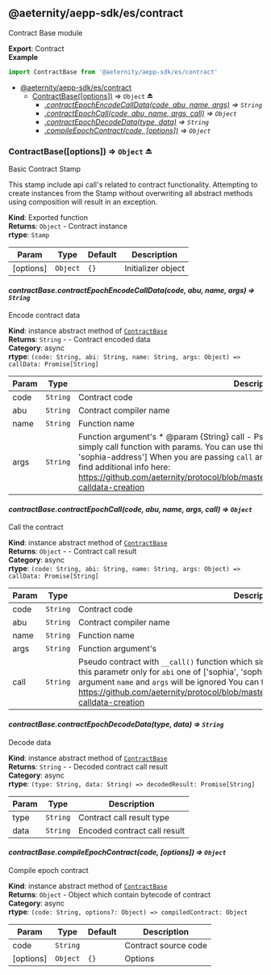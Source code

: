 <a id="module_@aeternity/aepp-sdk/es/contract"></a>

## @aeternity/aepp-sdk/es/contract
Contract Base module

**Export**: Contract  
**Example**  
```js
import ContractBase from '@aeternity/aepp-sdk/es/contract'
```

* [@aeternity/aepp-sdk/es/contract](#module_@aeternity/aepp-sdk/es/contract)
    * [ContractBase([options])](#exp_module_@aeternity/aepp-sdk/es/contract--ContractBase) ⇒ `Object` ⏏
        * *[.contractEpochEncodeCallData(code, abu, name, args)](#module_@aeternity/aepp-sdk/es/contract--ContractBase+contractEpochEncodeCallData) ⇒ `String`*
        * *[.contractEpochCall(code, abu, name, args, call)](#module_@aeternity/aepp-sdk/es/contract--ContractBase+contractEpochCall) ⇒ `Object`*
        * *[.contractEpochDecodeData(type, data)](#module_@aeternity/aepp-sdk/es/contract--ContractBase+contractEpochDecodeData) ⇒ `String`*
        * *[.compileEpochContract(code, [options])](#module_@aeternity/aepp-sdk/es/contract--ContractBase+compileEpochContract) ⇒ `Object`*

<a id="exp_module_@aeternity/aepp-sdk/es/contract--ContractBase"></a>

### ContractBase([options]) ⇒ `Object` ⏏
Basic Contract Stamp

This stamp include api call's related to contract functionality.
Attempting to create instances from the Stamp without overwriting all
abstract methods using composition will result in an exception.

**Kind**: Exported function  
**Returns**: `Object` - Contract instance  
**rtype**: `Stamp`

| Param | Type | Default | Description |
| --- | --- | --- | --- |
| [options] | `Object` | <code>{}</code> | Initializer object |

<a id="module_@aeternity/aepp-sdk/es/contract--ContractBase+contractEpochEncodeCallData"></a>

#### *contractBase.contractEpochEncodeCallData(code, abu, name, args) ⇒ `String`*
Encode contract data

**Kind**: instance abstract method of [`ContractBase`](#exp_module_@aeternity/aepp-sdk/es/contract--ContractBase)  
**Returns**: `String` - - Contract encoded data  
**Category**: async  
**rtype**: `(code: String, abi: String, name: String, args: Object) => callData: Promise[String]`

| Param | Type | Description |
| --- | --- | --- |
| code | `String` | Contract code |
| abu | `String` | Contract compiler name |
| name | `String` | Function name |
| args | `String` | Function argument's * @param {String} call - Pseudo contract with `__call()` function which simply call function with params. You can use this parametr only for `abi` one of ['sophia', 'sophia-address'] When you are passing `call` argument `name` and `args` will be ignored Yiu can find additional info here: https://github.com/aeternity/protocol/blob/master/epoch/api/contract_api_usage.md#sophia-calldata-creation |

<a id="module_@aeternity/aepp-sdk/es/contract--ContractBase+contractEpochCall"></a>

#### *contractBase.contractEpochCall(code, abu, name, args, call) ⇒ `Object`*
Call the contract

**Kind**: instance abstract method of [`ContractBase`](#exp_module_@aeternity/aepp-sdk/es/contract--ContractBase)  
**Returns**: `Object` - - Contract call result  
**Category**: async  
**rtype**: `(code: String, abi: String, name: String, args: Object) => callData: Promise[String]`

| Param | Type | Description |
| --- | --- | --- |
| code | `String` | Contract code |
| abu | `String` | Contract compiler name |
| name | `String` | Function name |
| args | `String` | Function argument's |
| call | `String` | Pseudo contract with `__call()` function which simply call function with params. You can use this parametr only for `abi` one of ['sophia', 'sophia-address'] When you are passing `call` argument `name` and `args` will be ignored You can find additional info here: https://github.com/aeternity/protocol/blob/master/epoch/api/contract_api_usage.md#sophia-calldata-creation |

<a id="module_@aeternity/aepp-sdk/es/contract--ContractBase+contractEpochDecodeData"></a>

#### *contractBase.contractEpochDecodeData(type, data) ⇒ `String`*
Decode data

**Kind**: instance abstract method of [`ContractBase`](#exp_module_@aeternity/aepp-sdk/es/contract--ContractBase)  
**Returns**: `String` - - Decoded contract call result  
**Category**: async  
**rtype**: `(type: String, data: String) => decodedResult: Promise[String]`

| Param | Type | Description |
| --- | --- | --- |
| type | `String` | Contract call result type |
| data | `String` | Encoded contract call result |

<a id="module_@aeternity/aepp-sdk/es/contract--ContractBase+compileEpochContract"></a>

#### *contractBase.compileEpochContract(code, [options]) ⇒ `Object`*
Compile epoch contract

**Kind**: instance abstract method of [`ContractBase`](#exp_module_@aeternity/aepp-sdk/es/contract--ContractBase)  
**Returns**: `Object` - Object which contain bytecode of contract  
**Category**: async  
**rtype**: `(code: String, options?: Object) => compiledContract: Object`

| Param | Type | Default | Description |
| --- | --- | --- | --- |
| code | `String` |  | Contract source code |
| [options] | `Object` | <code>{}</code> | Options |

